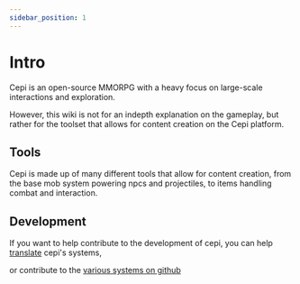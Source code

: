 ```yaml
---
sidebar_position: 1
---
```


# Intro

Cepi is an open-source MMORPG with a heavy focus on large-scale interactions and exploration. 

However, this wiki is not for an indepth explanation on the gameplay, but rather for the toolset that allows for content creation on the Cepi platform.

## Tools

Cepi is made up of many different tools that allow for content creation, 
from the base mob system powering npcs and projectiles, to items handling combat and interaction.

## Development

If you want to help contribute to the development of cepi, you can help [translate](https://github.com/Project-Cepi/Translations) cepi's systems,

or contribute to the [various systems on github](https://github.cepi.world)